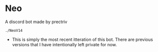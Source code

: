 # Neo
A discord bot made by prectriv

 `./NeoV14`
- This is simply the most recent itteration of this bot. There are previous versions that I have intentionally left private for now.